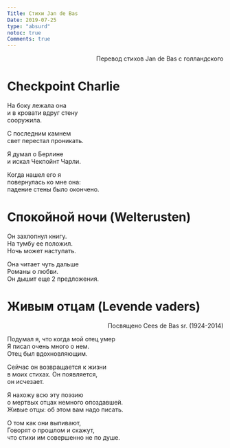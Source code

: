 ```yaml
---
Title: Стихи Jan de Bas
Date: 2019-07-25
type: "absurd"
notoc: true
Comments: true
---
```


<div style="text-align: right"> Перевод стихов Jan de Bas c голландского</div>

# Checkpoint Charlie

На боку лежала она<br>
и в кровати вдруг стену<br>
сооружила.

С последним камнем<br>
свет перестал проникать.

Я думал о Берлине<br>
и искал Чекпойнт Чарли.<br>

Когда нашел его я<br>
повернулась ко мне она:<br>
падение стены было окончено.

# Спокойной ночи (Welterusten)

Он захлопнул книгу.<br>
На тумбу ее положил.<br>
Ночь может наступать.<br>

Она читает чуть дальше<br>
Романы о любви.<br>
Он дышит еще 2 предложения.

# Живым отцам (Levende vaders)

<div style="text-align: right"> Посвящено Cees de Bas sr. (1924-2014)</div>

Подумал я, что когда мой отец умер<br>
Я писал очень много о нем.<br>
Отец был вдохновляющим.

Сейчас он возвращается к жизни<br>
в моих стихах. Он появляется,<br>
он исчезает.

Я нахожу всю эту поэзию<br>
о мертвых отцах немного опоздавшей.<br>
Живые отцы: об этом вам надо писать.<br>

О том как они выпивают,<br>
Говорят о прошлом и скажут,<br>
что стихи им совершенно не по душе.
